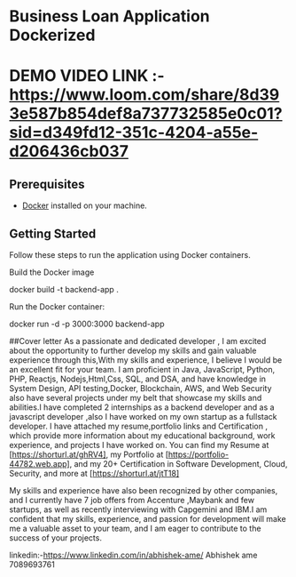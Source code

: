 # Business Loan Application Dockerized
# DEMO VIDEO LINK :- https://www.loom.com/share/8d393e587b854def8a737732585e0c01?sid=d349fd12-351c-4204-a55e-d206436cb037
## Prerequisites

- [Docker](https://www.docker.com/) installed on your machine.

## Getting Started

Follow these steps to run the application using Docker containers.

Build the Docker image

docker build -t backend-app .

Run the  Docker container:

docker run -d -p 3000:3000 backend-app

##Cover letter
As a passionate and dedicated developer , I am excited about the opportunity to further develop my
skills and gain valuable experience through this,With my skills and experience,
I believe I would be an excellent fit for your team. I am proficient in Java, JavaScript,
Python, PHP, Reactjs, Nodejs,Html,Css, SQL, and DSA, and have knowledge in System Design,
API testing,Docker, Blockchain, AWS, and Web Security also have several projects under my belt 
that showcase my skills and abilities.I have completed 2 internships as a backend developer and 
as a javascript developer ,also I have worked on my own startup as a fullstack developer.
I have attached my resume,portfolio links and Certification , 
which provide more information about my educational background, work experience, and projects 
I have worked on. You can find my Resume at [https://shorturl.at/ghRV4], 
my Portfolio at [https://portfolio-44782.web.app], and 
my 20+ Certification in Software Development, Cloud, Security, and more at [https://shorturl.at/jtT18]

My skills and experience have also been recognized by other companies,
and I currently have 7 job offers from Accenture ,Maybank and few startups,
as well as recently interviewing with Capgemini and IBM.I am confident that my skills,
experience, and passion for development will make me a valuable asset to your team,
and I am eager to contribute to the success of your projects.


linkedin:-https://www.linkedin.com/in/abhishek-ame/
Abhishek ame
7089693761




